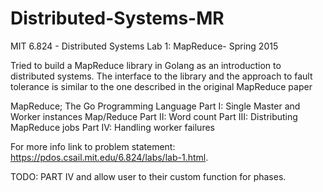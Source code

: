 # Distributed-Systems-MR
MIT 6.824 - Distributed Systems Lab 1: MapReduce- Spring 2015 

Tried to build a MapReduce library in Golang as an introduction to distributed systems.
The interface to the library and the approach to fault tolerance is similar to the one described in the original MapReduce paper

MapReduce; The Go Programming Language
    Part I:   Single Master and Worker instances Map/Reduce
    Part II:  Word count
    Part III: Distributing MapReduce jobs
    Part IV:  Handling worker failures
    
For more info link to problem statement: https://pdos.csail.mit.edu/6.824/labs/lab-1.html.

TODO: PART IV and allow user to their custom function for phases.
